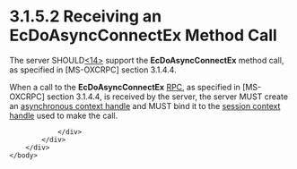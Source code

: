 <html dir="LTR" xmlns:mshelp="http://msdn.microsoft.com/mshelp" xmlns:ddue="http://ddue.schemas.microsoft.com/authoring/2003/5" xmlns:xlink="http://www.w3.org/1999/xlink" xmlns:tool="http://www.microsoft.com/tooltip">
    <head>
        <meta http-equiv="Content-Type" content="text/html; CHARSET=utf-8"></meta>
        <meta name="save" content="history"></meta>
        <title>3.1.5.2 Receiving an EcDoAsyncConnectEx Method Call</title>
        <xml>
            <mshelp:toctitle title="3.1.5.2 Receiving an EcDoAsyncConnectEx Method Call"></mshelp:toctitle>
            <mshelp:rltitle title="[MS-OXCNOTIF]: Receiving an EcDoAsyncConnectEx Method Call"></mshelp:rltitle>
            <mshelp:keyword index="A" term="1a132769-6697-4b6f-85e3-dcd27d00f648"></mshelp:keyword>
            <mshelp:attr name="DCSext.ContentType" value="open specification"></mshelp:attr>
            <mshelp:attr name="AssetID" value="1a132769-6697-4b6f-85e3-dcd27d00f648"></mshelp:attr>
            <mshelp:attr name="TopicType" value="kbRef"></mshelp:attr>
            <mshelp:attr name="DCSext.Title" value="[MS-OXCNOTIF]: Receiving an EcDoAsyncConnectEx Method Call" />
        </xml>
    </head>
    <body>
        <div id="header">
            <h1 class="heading">3.1.5.2 Receiving an EcDoAsyncConnectEx Method Call</h1>
        </div>
        <div id="mainSection">
            <div id="mainBody">
                <div id="allHistory" class="saveHistory"></div>
                <div id="sectionSection0" class="section" name="collapseableSection">
                    

<p>The server SHOULD<a id="Appendix_A_Target_14"></a><a href="e58b7ae4-9c40-46e0-8844-3b9b2aba2d86.htm#Appendix_A_14" aria-label="Product behavior note 14">&lt;14&gt;</a> support
the <b>EcDoAsyncConnectEx</b> method call, as specified in <mshelp:link keywords="137f0ce2-31fd-4952-8a7d-6c0b242e4b6a" tabindex="0">[MS-OXCRPC]</mshelp:link>
section <mshelp:link keywords="dd573ee8-d305-47b3-8fc8-e09811543422" tabindex="0">3.1.4.4</mshelp:link>.</p>

<p>When a call to the <b>EcDoAsyncConnectEx</b> <a href="04fcfcd9-a11c-47cd-aa0c-c10a4085d0c8.htm#gt_8a7f6700-8311-45bc-af10-82e10accd331">RPC</a>, as specified in
[MS-OXCRPC] section 3.1.4.4, is received by the server, the server MUST create
an <a href="04fcfcd9-a11c-47cd-aa0c-c10a4085d0c8.htm#gt_e288b075-2751-413d-981e-272b350b37c4">asynchronous context
handle</a> and MUST bind it to the <a href="04fcfcd9-a11c-47cd-aa0c-c10a4085d0c8.htm#gt_1f0ab616-f876-47ff-9cf1-6f24c0255ccc">session context handle</a> used
to make the call.</p>


                </div>
            </div>
        </div>
    </body>
</html>